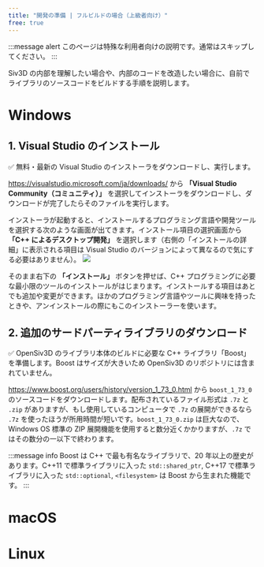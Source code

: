```yaml
---
title: "開発の準備 | フルビルドの場合（上級者向け）"
free: true
---
```


:::message alert
このページは特殊な利用者向けの説明です。通常はスキップしてください。
:::

Siv3D の内部を理解したい場合や、内部のコードを改造したい場合に、自前でライブラリのソースコードをビルドする手順を説明します。

# Windows
## 1. Visual Studio のインストール
✅ 無料・最新の Visual Studio のインストーラをダウンロードし、実行します。  

https://visualstudio.microsoft.com/ja/downloads/ から **「Visual Studio Community（コミュニティ）」** を選択してインストーラをダウンロードし、ダウンロードが完了したらそのファイルを実行します。

インストーラが起動すると、インストールするプログラミング言語や開発ツールを選択する次のような画面が出てきます。インストール項目の選択画面から **「C++ によるデスクトップ開発」** を選択します（右側の「インストールの詳細」に表示される項目は Visual Studio のバージョンによって異なるので気にする必要はありません）。
![](https://i.gyazo.com/thumb/1000/34b2cf39108e55cb534fc9d9cb8282ac-png.png)

そのまま右下の **「インストール」** ボタンを押せば、C++ プログラミングに必要な最小限のツールのインストールがはじまります。インストールする項目はあとでも追加や変更ができます。ほかのプログラミング言語やツールに興味を持ったときや、アンインストールの際にもこのインストーラーを使います。

## 2. 追加のサードパーティライブラリのダウンロード
✅ OpenSiv3D のライブラリ本体のビルドに必要な C++ ライブラリ「Boost」を準備します。Boost はサイズが大きいため OpenSiv3D のリポジトリには含まれていません。  

https://www.boost.org/users/history/version_1_73_0.html から `boost_1_73_0` のソースコードをダウンロードします。配布されているファイル形式は `.7z` と `.zip` がありますが、もし使用しているコンピュータで `.7z` の展開ができるなら `.7z` を使ったほうが所用時間が短いです。`boost_1_73_0.zip` は巨大なので、Windows OS 標準の ZIP 展開機能を使用すると数分近くかかりますが、`.7z` ではその数分の一以下で終わります。

:::message info
Boost は C++ で最も有名なライブラリで、20 年以上の歴史があります。C++11 で標準ライブラリに入った `std::shared_ptr`, C++17 で標準ライブラリに入った `std::optional`, `<filesystem>` は Boost から生まれた機能です。
:::

# macOS


# Linux


